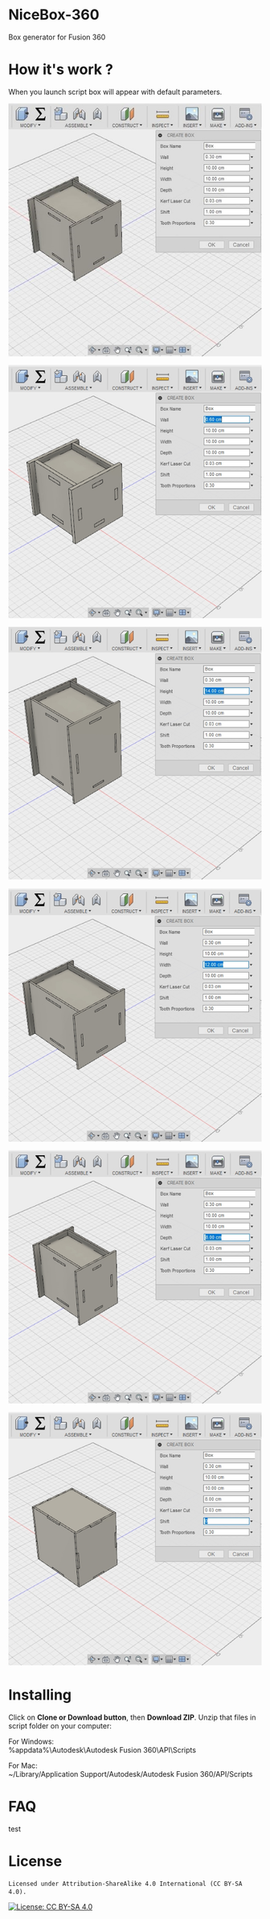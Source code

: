 # NiceBox-360
Box generator for Fusion 360

# How it's work ?
When you launch script box will appear with default parameters.

![Alt text](/resources/Images/Origin.jpg?raw=true "Original")

![Alt text](/resources/Images/Wall.jpg?raw=true "Wall")

![Alt text](/resources/Images/Height.jpg?raw=true "Height")

![Alt text](/resources/Images/Width.jpg?raw=true "Width")

![Alt text](/resources/Images/Depth.jpg?raw=true "Depth")

![Alt text](/resources/Images/Shift.jpg?raw=true "Shift")

# Installing
Click on **Clone or Download button**, then **Download ZIP**. Unzip that files in script folder on your computer:

For Windows:    
%appdata%\Autodesk\Autodesk Fusion 360\API\Scripts

For Mac:    
~/Library/Application Support/Autodesk/Autodesk Fusion 360/API/Scripts

# FAQ
test
# License

    Licensed under Attribution-ShareAlike 4.0 International (CC BY-SA 4.0). 

[![License: CC BY-SA 4.0](https://licensebuttons.net/l/by-sa/4.0/80x15.png)](http://creativecommons.org/licenses/by-sa/4.0/)
